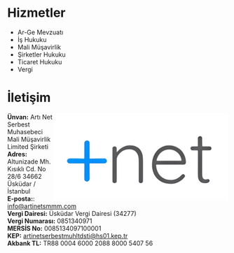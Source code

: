 # Hizmetler

* Ar-Ge Mevzuatı
* İş Hukuku
* Mali Müşavirlik
* Şirketler Hukuku
* Ticaret Hukuku
* Vergi
  
# İletişim

<img src="/images/logo.png" align="right" />

**Ünvan:** Artı Net Serbest Muhasebeci Mali Müşavirlik Limited Şirketi<br />
**Adres:** Altunizade Mh. Kısıklı Cd. No 28/6 34662 Üsküdar / İstanbul<br />
**E-posta:**: <a href="mailto:info@artinetsmmm.com">info@artinetsmmm.com</a><br />
**Vergi Dairesi:** Üsküdar Vergi Dairesi (34277)<br />
**Vergi Numarası:** 0851340971<br />
**MERSİS No:** 0085134097100001<br />
**KEP:** <a href="mailto:artinetserbestmuhltdsti@hs01.kep.tr">artinetserbestmuhltdsti@hs01.kep.tr</a><br />
**Akbank TL:** TR88 0004 6000 2088 8000 5407 56<br />
